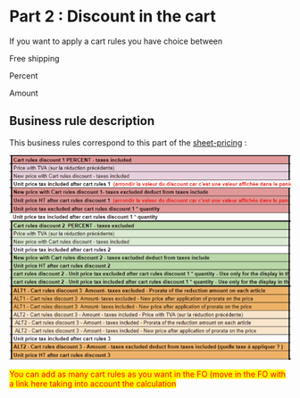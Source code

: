 # Part 2 : Discount in the cart

If you want to apply a cart rules you have choice between&#x20;

Free shipping

Percent

Amount

## Business rule description

This business rules correspond to this part of the [sheet-pricing](https://docs.google.com/spreadsheets/d/1SKKAMRoQqmfnpv7Hg2fZdsrd1DjfuyYB3u8gmejZ3ZM/edit#gid=538880055) :

![](<../../../../.gitbook/assets/image (3).png>)

<mark style="color:red;">You can add as many cart rules as you want in the FO (move in the FO with a link here taking into account the calculation</mark>

